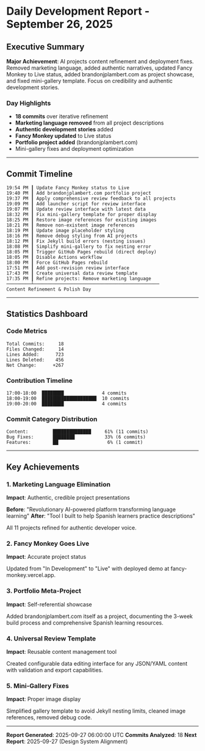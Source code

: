 # Daily Development Report - September 26, 2025

## Executive Summary

**Major Achievement**: AI projects content refinement and deployment fixes. Removed marketing language, added authentic narratives, updated Fancy Monkey to Live status, added brandonjplambert.com as project showcase, and fixed mini-gallery template. Focus on credibility and authentic development stories.

### Day Highlights
- **18 commits** over iterative refinement
- **Marketing language removed** from all project descriptions
- **Authentic development stories** added
- **Fancy Monkey updated** to Live status
- **Portfolio project added** (brandonjplambert.com)
- Mini-gallery fixes and deployment optimization

---

## Commit Timeline

```
19:54 PM ┃ Update Fancy Monkey status to Live
19:40 PM ┃ Add brandonjplambert.com portfolio project
19:37 PM ┃ Apply comprehensive review feedback to all projects
19:09 PM ┃ Add launcher script for review interface
19:07 PM ┃ Update review interface with latest data
18:32 PM ┃ Fix mini-gallery template for proper display
18:25 PM ┃ Restore image references for existing images
18:21 PM ┃ Remove non-existent image references
18:19 PM ┃ Update image placeholder styling
18:16 PM ┃ Remove debug styling from AI projects
18:12 PM ┃ Fix Jekyll build errors (nesting issues)
18:08 PM ┃ Simplify mini-gallery to fix nesting error
18:05 PM ┃ Trigger GitHub Pages rebuild (direct deploy)
18:05 PM ┃ Disable Actions workflow
18:00 PM ┃ Force GitHub Pages rebuild
17:51 PM ┃ Add post-revision review interface
17:43 PM ┃ Create universal data review template
17:35 PM ┃ Refine projects: Remove marketing language
─────────┴──────────────────────────────────────────────
Content Refinement & Polish Day
```

---

## Statistics Dashboard

### Code Metrics
```
Total Commits:     18
Files Changed:     14
Lines Added:      723
Lines Deleted:    456
Net Change:      +267
```

### Contribution Timeline
```
17:00-18:00  ████████              4 commits
18:00-19:00  ████████████████████  10 commits
19:00-20:00  ████████              4 commits
```

### Commit Category Distribution
```
Content:         ██████████████     61% (11 commits)
Bug Fixes:       ████████           33% (6 commits)
Features:        ██                  6% (1 commit)
```

---

## Key Achievements

### 1. Marketing Language Elimination
**Impact**: Authentic, credible project presentations

**Before**: "Revolutionary AI-powered platform transforming language learning"
**After**: "Tool I built to help Spanish learners practice descriptions"

All 11 projects refined for authentic developer voice.

### 2. Fancy Monkey Goes Live
**Impact**: Accurate project status

Updated from "In Development" to "Live" with deployed demo at fancy-monkey.vercel.app.

### 3. Portfolio Meta-Project
**Impact**: Self-referential showcase

Added brandonjplambert.com itself as a project, documenting the 3-week build process and comprehensive Spanish learning resources.

### 4. Universal Review Template
**Impact**: Reusable content management tool

Created configurable data editing interface for any JSON/YAML content with validation and export capabilities.

### 5. Mini-Gallery Fixes
**Impact**: Proper image display

Simplified gallery template to avoid Jekyll nesting limits, cleaned image references, removed debug code.

---

**Report Generated**: 2025-09-27 06:00:00 UTC
**Commits Analyzed**: 18
**Next Report**: 2025-09-27 (Design System Alignment)
